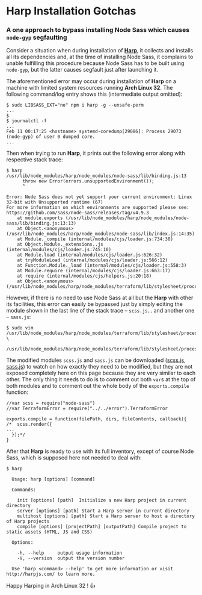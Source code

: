 # Harp Installation Gotchas

### A one approach to bypass installing Node Sass which causes `node-gyp` segfaulting

Consider a situation when during installation of **[Harp](http://harpjs.com "Harp, the static web server with built-in preprocessing")**, it collects and installs all its dependencies and, at the time of installing Node Sass, it complains to unable fulfilling this procedure because Node Sass has to be built using `node-gyp`, but the latter causes segfault just after launching it.

The aforementioned error may occur during installation of **Harp** on a machine with limited system resources running **Arch Linux 32**. The following command/log entry shows this (intermediate output omitted):

```
$ sudo LIBSASS_EXT="no" npm i harp -g --unsafe-perm
...
$
$ journalctl -f
...
Feb 11 00:17:25 <hostname> systemd-coredump[29086]: Process 29073 (node-gyp) of user 0 dumped core.
...
```

Then when trying to run **Harp**, it prints out the following error along with respective stack trace:

```
$ harp
/usr/lib/node_modules/harp/node_modules/node-sass/lib/binding.js:13
      throw new Error(errors.unsupportedEnvironment());
      ^

Error: Node Sass does not yet support your current environment: Linux 32-bit with Unsupported runtime (67)
For more information on which environments are supported please see:
https://github.com/sass/node-sass/releases/tag/v4.9.3
    at module.exports (/usr/lib/node_modules/harp/node_modules/node-sass/lib/binding.js:13:13)
    at Object.<anonymous> (/usr/lib/node_modules/harp/node_modules/node-sass/lib/index.js:14:35)
    at Module._compile (internal/modules/cjs/loader.js:734:30)
    at Object.Module._extensions..js (internal/modules/cjs/loader.js:745:10)
    at Module.load (internal/modules/cjs/loader.js:626:32)
    at tryModuleLoad (internal/modules/cjs/loader.js:566:12)
    at Function.Module._load (internal/modules/cjs/loader.js:558:3)
    at Module.require (internal/modules/cjs/loader.js:663:17)
    at require (internal/modules/cjs/helpers.js:20:18)
    at Object.<anonymous> (/usr/lib/node_modules/harp/node_modules/terraform/lib/stylesheet/processors/scss.js:1:74)
```

However, if there is no need to use Node Sass at all but the **Harp** with other its facilities, this error can easily be bypassed just by simply editing the module shown in the last line of the stack trace &ndash; `scss.js`... and another one &ndash; `sass.js`:

```
$ sudo vim /usr/lib/node_modules/harp/node_modules/terraform/lib/stylesheet/processors/scss.js \
           /usr/lib/node_modules/harp/node_modules/terraform/lib/stylesheet/processors/sass.js
```

The modified modules `scss.js` and `sass.js` can be downloaded ([scss.js](/data/blog/harp-inst/scss.js), [sass.js](/data/blog/harp-inst/sass.js)) to watch on how exactly they need to be modified, but they are not exposed completely here on this page because they are very similar to each other. The only thing it needs to do is to comment out both `var`s at the top of both modules and to comment out the whole body of the `exports.compile` function:

```
//var scss = require("node-sass")
//var TerraformError = require("../../error").TerraformError

exports.compile = function(filePath, dirs, fileContents, callback){
/*  scss.render({
...
  });*/
}
```

After that **Harp** is ready to use with its full inventory, except of course Node Sass, which is supposed here not needed to deal with:

```
$ harp

  Usage: harp [options] [command]

  Commands:

    init [options] [path]  Initialize a new Harp project in current directory
    server [options] [path] Start a Harp server in current directory
    multihost [options] [path] Start a Harp server to host a directory of Harp projects
    compile [options] [projectPath] [outputPath] Compile project to static assets (HTML, JS and CSS)

  Options:

    -h, --help     output usage information
    -V, --version  output the version number

  Use 'harp <command> --help' to get more information or visit http://harpjs.com/ to learn more.
```

Happy Harping in Arch Linux 32 ! :+1:
